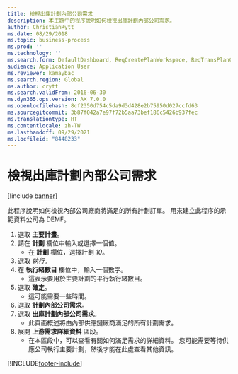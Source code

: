 ```yaml
---
title: 檢視出庫計劃內部公司需求
description: 本主題中的程序說明如何檢視出庫計劃內部公司需求。
author: ChristianRytt
ms.date: 08/29/2018
ms.topic: business-process
ms.prod: ''
ms.technology: ''
ms.search.form: DefaultDashboard, ReqCreatePlanWorkspace, ReqTransPlanCard, ReqOutboundIntercompanyDemand
audience: Application User
ms.reviewer: kamaybac
ms.search.region: Global
ms.author: crytt
ms.search.validFrom: 2016-06-30
ms.dyn365.ops.version: AX 7.0.0
ms.openlocfilehash: 8cf2350d754c5da9d3d428e2b75950d027ccfd63
ms.sourcegitcommit: 3b87f042a7e97f72b5aa73bef186c5426b937fec
ms.translationtype: HT
ms.contentlocale: zh-TW
ms.lasthandoff: 09/29/2021
ms.locfileid: "8448233"
---
```

# <a name="view-outbound-planned-intercompany-demand"></a>檢視出庫計劃內部公司需求

[!include [banner](../../includes/banner.md)]

此程序說明如何檢視內部公司廠商將滿足的所有計劃訂單。 用來建立此程序的示範資料公司為 DEMF。

1. 選取 **主要計畫**。
2. 請在 **計劃** 欄位中輸入或選擇一個值。
    * 在 **計劃** 欄位，選擇計劃 *10*。  
3. 選取 *執行*。
4. 在 **執行緒數目** 欄位中，輸入一個數字。
    * 這表示要用於主要計劃的平行執行緒數目。  
5. 選取 **確定**。
    * 這可能需要一些時間。  
6. 選取 **計劃內部公司需求**。
7. 選取 **出庫計劃內部公司需求**。
    * 此頁面概述將由內部供應鏈廠商滿足的所有計劃需求。  
8. 展開 **上游需求詳細資料** 區段。
    * 在本區段中，可以查看有關如何滿足需求的詳細資料。 您可能需要等待供應公司執行主要計劃，然後才能在此處查看其他資訊。  

[!INCLUDE[footer-include](../../../includes/footer-banner.md)]
